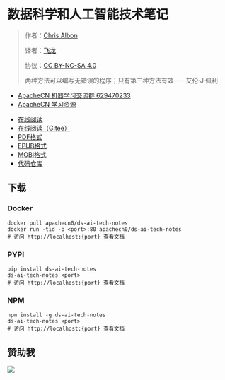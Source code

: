 # 数据科学和人工智能技术笔记

> 作者：[Chris Albon](https://chrisalbon.com/)
> 
> 译者：[飞龙](https://github.com/wizardforcel)
> 
> 协议：[CC BY-NC-SA 4.0](http://creativecommons.org/licenses/by-nc-sa/4.0/)
> 
> 两种方法可以编写无错误的程序；只有第三种方法有效——艾伦·J·佩利

+   [ApacheCN 机器学习交流群 629470233](http://shang.qq.com/wpa/qunwpa?idkey=30e5f1123a79867570f665aa3a483ca404b1c3f77737bc01ec520ed5f078ddef)
+   [ApacheCN 学习资源](http://www.apachecn.org/)

<!-- break -->

+ [在线阅读](https://dsai-notes.apachecn.org)
+ [在线阅读（Gitee）](https://apachecn.gitee.io/ds-ai-tech-notes/)
+ [PDF格式](https://www.gitbook.com/download/pdf/book/wizardforcel/ds-ai-tech-notes)
+ [EPUB格式](https://www.gitbook.com/download/epub/book/wizardforcel/ds-ai-tech-notes)
+ [MOBI格式](https://www.gitbook.com/download/mobi/book/wizardforcel/ds-ai-tech-notes)
+ [代码仓库](https://github.com/apachecn/ds-ai-tech-notes)

## 下载

### Docker

```
docker pull apachecn0/ds-ai-tech-notes
docker run -tid -p <port>:80 apachecn0/ds-ai-tech-notes
# 访问 http://localhost:{port} 查看文档
```

### PYPI

```
pip install ds-ai-tech-notes
ds-ai-tech-notes <port>
# 访问 http://localhost:{port} 查看文档
```

### NPM

```
npm install -g ds-ai-tech-notes
ds-ai-tech-notes <port>
# 访问 http://localhost:{port} 查看文档
```

## 赞助我

![](http://ww1.sinaimg.cn/large/841aea59ly1fx0qnvulnjj2074074747.jpg)
